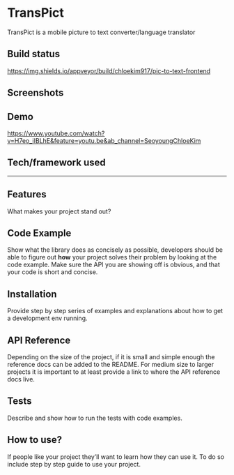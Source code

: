 # TransPict

TransPict is a mobile picture to text converter/language translator

## Build status
https://img.shields.io/appveyor/build/chloekim917/pic-to-text-frontend

## Screenshots

## Demo
https://www.youtube.com/watch?v=H7eo_iIBLhE&feature=youtu.be&ab_channel=SeoyoungChloeKim

## Tech/framework used
-----

## Features
What makes your project stand out?

## Code Example
Show what the library does as concisely as possible, developers should be able to figure out **how** your project solves their problem by looking at the code example. Make sure the API you are showing off is obvious, and that your code is short and concise.

## Installation
Provide step by step series of examples and explanations about how to get a development env running.

## API Reference

Depending on the size of the project, if it is small and simple enough the reference docs can be added to the README. For medium size to larger projects it is important to at least provide a link to where the API reference docs live.

## Tests
Describe and show how to run the tests with code examples.

## How to use?
If people like your project they’ll want to learn how they can use it. To do so include step by step guide to use your project.

